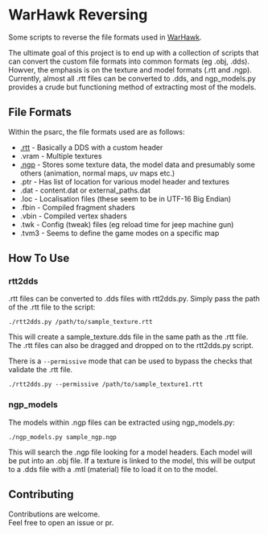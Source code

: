 # WarHawk Reversing

Some scripts to reverse the file formats used in [WarHawk](https://en.wikipedia.org/wiki/Warhawk_(2007_video_game)).

The ultimate goal of this project is to end up with a collection of scripts that can convert the custom file formats into common formats (eg .obj, .dds). Howver, the emphasis is on the texture and model formats (.rtt and .ngp). Currently, almost all .rtt files can be converted to .dds, and ngp_models.py provides a crude but functioning method of extracting most of the models.

## File Formats

Within the psarc, the file formats used are as follows:
- [.rtt](docs/RTT.md) - Basically a DDS with a custom header
- .vram - Multiple textures
- [.ngp](docs/NGP.md) - Stores some texture data, the model data and presumably some others (animation, normal maps, uv maps etc.)
- .ptr - Has list of location for various model header and textures
- .dat - content.dat or external_paths.dat
- .loc - Localisation files (these seem to be in UTF-16 Big Endian)
- .fbin - Compiled fragment shaders
- .vbin - Compiled vertex shaders
- .twk - Config (tweak) files (eg reload time for jeep machine gun)
- .tvm3 - Seems to define the game modes on a specific map

## How To Use

### rtt2dds

.rtt files can be converted to .dds files with rtt2dds.py. Simply pass the path of the .rtt file to the script:
```
./rtt2dds.py /path/to/sample_texture.rtt
```
This will create a sample_texture.dds file in the same path as the .rtt file. The .rtt files can also be dragged and dropped on to the rtt2dds.py script.

There is a `--permissive` mode that can be used to bypass the checks that validate the .rtt file.

```
./rtt2dds.py --permissive /path/to/sample_texture1.rtt
```

### ngp_models

The models within .ngp files can be extracted using ngp_models.py:
```
./ngp_models.py sample_ngp.ngp
```
This will search the .ngp file looking for a model headers. Each model will be put into an .obj file. If a texture is linked to the model, this will be output to a .dds file with a .mtl (material) file to load it on to the model.

## Contributing

Contributions are welcome.  
Feel free to open an issue or pr.
